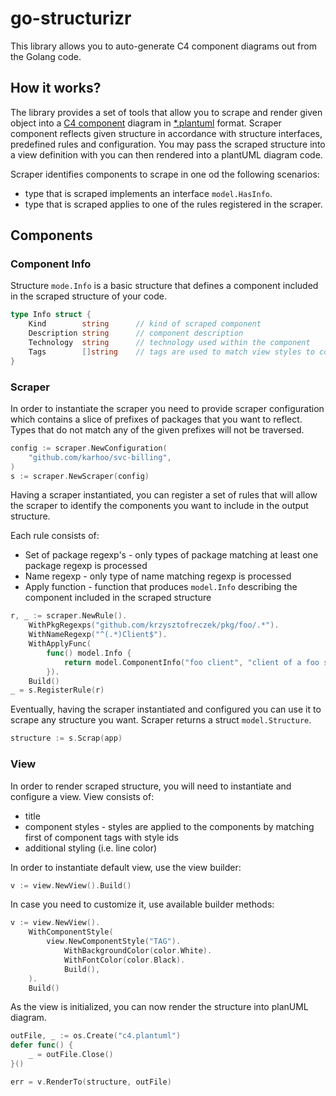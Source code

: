 # go-structurizr
This library allows you to auto-generate C4 component diagrams out from the Golang code.

## How it works?
The library provides a set of tools that allow you to scrape and render given object into a [C4 component](https://c4model.com/) diagram in [*.plantuml](https://plantuml.com/) format.
Scraper component reflects given structure in accordance with structure interfaces, predefined rules and configuration. You may pass the scraped structure into a view definition with you can then rendered into a plantUML diagram code. 

Scraper identifies components to scrape in one od the following scenarios:
* type that is scraped implements an interface `model.HasInfo`.
* type that is scraped applies to one of the rules registered in the scraper.

## Components

### Component Info

Structure `mode.Info` is a basic structure that defines a component included in the scraped structure of your code.
```go
type Info struct {
	Kind        string      // kind of scraped component
	Description string      // component description
	Technology  string      // technology used within the component
	Tags        []string    // tags are used to match view styles to component
}
```

### Scraper

In order to instantiate the scraper you need to provide scraper configuration which contains a slice of prefixes of packages that you want to reflect. Types that do not match any of the given prefixes will not be traversed. 
```go
config := scraper.NewConfiguration(
    "github.com/karhoo/svc-billing",
)
s := scraper.NewScraper(config)
```

Having a scraper instantiated, you can register a set of rules that will allow the scraper to identify the components you want to include in the output structure.

Each rule consists of:
* Set of package regexp's - only types of package matching at least one package regexp is processed
* Name regexp - only type of name matching regexp is processed
* Apply function - function that produces `model.Info` describing the component included in the scraped structure

```go
r, _ := scraper.NewRule().
    WithPkgRegexps("github.com/krzysztofreczek/pkg/foo/.*").
    WithNameRegexp("^(.*)Client$").
    WithApplyFunc(
        func() model.Info {
            return model.ComponentInfo("foo client", "client of a foo service", "TAG")
        }).
    Build()
_ = s.RegisterRule(r)
```

Eventually, having the scraper instantiated and configured you can use it to scrape any structure you want. Scraper returns a struct `model.Structure`.
```go
structure := s.Scrap(app)
```

### View

In order to render scraped structure, you will need to instantiate and configure a view.
View consists of:
* title
* component styles - styles are applied to the components by matching first of component tags with style ids
* additional styling (i.e. line color)

In order to instantiate default view, use the view builder:
```go
v := view.NewView().Build()
```

In case you need to customize it, use available builder methods:
```go
v := view.NewView().
    WithComponentStyle(
        view.NewComponentStyle("TAG").
            WithBackgroundColor(color.White).
            WithFontColor(color.Black).
            Build(),
    ).
    Build()
```

As the view is initialized, you can now render the structure into planUML diagram.
```go
outFile, _ := os.Create("c4.plantuml")
defer func() {
    _ = outFile.Close()
}()

err = v.RenderTo(structure, outFile)
```
